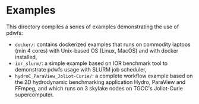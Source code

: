 # Examples

This directory compiles a series of examples demonstrating the use of pdwfs:
- ```docker/```: contains dockerized examples that runs on commodity laptops (min 4 cores) with Unix-based OS (Linux, MacOS) and with docker installed,
- ```ior_slurm/```: a simple example based on IOR benchmark tool to demonstrate pdwfs usage with SLURM job scheduler,
- ```hydroC_ParaView_Joliot-Curie/```: a complete workflow example based on the 2D hydrodynamic benchmarking application Hydro, ParaView and FFmpeg, and which runs on 3 skylake nodes on TGCC's Joliot-Curie supercomputer.
 